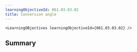 ```yaml
---
learningObjectiveId: 061.03.03.02
title: Conversion angle
---
```


```tsx eval
<LearningOBjectives learningObjectiveId={061.03.03.02} />
```

## Summary
